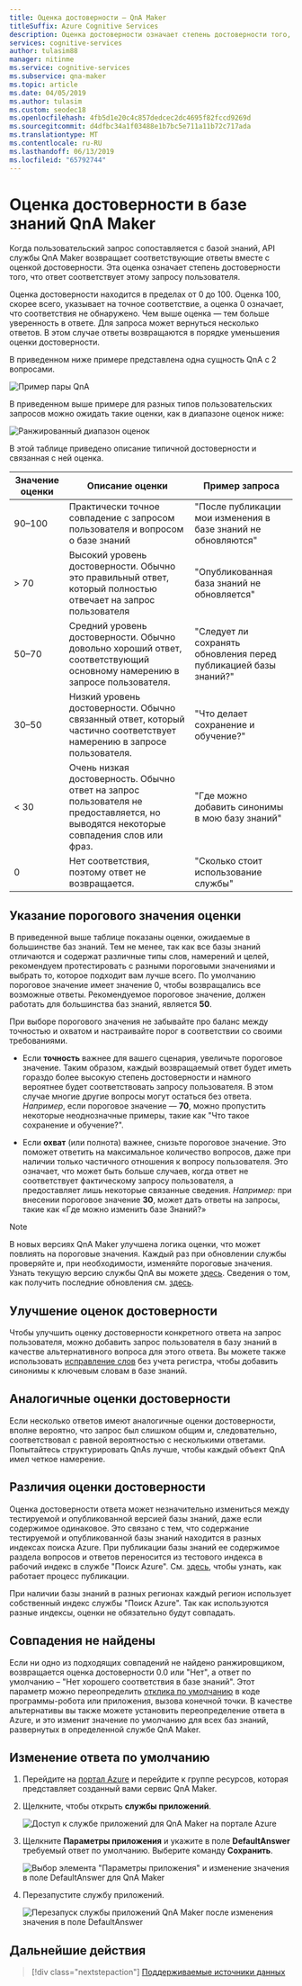 ```yaml
---
title: Оценка достоверности — QnA Maker
titleSuffix: Azure Cognitive Services
description: Оценка достоверности означает степень достоверности того, что ответ соответствует этому запросу пользователя.
services: cognitive-services
author: tulasim88
manager: nitinme
ms.service: cognitive-services
ms.subservice: qna-maker
ms.topic: article
ms.date: 04/05/2019
ms.author: tulasim
ms.custom: seodec18
ms.openlocfilehash: 4fb5d1e20c4c857dedcec2dc4695f82fccd9269d
ms.sourcegitcommit: d4dfbc34a1f03488e1b7bc5e711a11b72c717ada
ms.translationtype: MT
ms.contentlocale: ru-RU
ms.lasthandoff: 06/13/2019
ms.locfileid: "65792744"
---
```

# <a name="confidence-score-of-a-qna-maker-knowledge-base"></a>Оценка достоверности в базе знаний QnA Maker
Когда пользовательский запрос сопоставляется с базой знаний, API службы QnA Maker возвращает соответствующие ответы вместе с оценкой достоверности. Эта оценка означает степень достоверности того, что ответ соответствует этому запросу пользователя. 

Оценка достоверности находится в пределах от 0 до 100. Оценка 100, скорее всего, указывает на точное соответствие, а оценка 0 означает, что соответствия не обнаружено. Чем выше оценка — тем больше уверенность в ответе. Для запроса может вернуться несколько ответов. В этом случае ответы возвращаются в порядке уменьшения оценки достоверности.

В приведенном ниже примере представлена одна сущность QnA с 2 вопросами. 


![Пример пары QnA](../media/qnamaker-concepts-confidencescore/ranker-example-qna.png)

В приведенном выше примере для разных типов пользовательских запросов можно ожидать такие оценки, как в диапазоне оценок ниже:


![Ранжированный диапазон оценок](../media/qnamaker-concepts-confidencescore/ranker-score-range.png)


В этой таблице приведено описание типичной достоверности и связанная с ней оценка.

|Значение оценки|Описание оценки|Пример запроса|
|--|--|--|
|90–100|Практически точное совпадение с запросом пользователя и вопросом о базе знаний|"После публикации мои изменения в базе знаний не обновляются"|
|> 70|Высокий уровень достоверности. Обычно это правильный ответ, который полностью отвечает на запрос пользователя|"Опубликованная база знаний не обновляется"|
|50–70|Средний уровень достоверности. Обычно довольно хороший ответ, соответствующий основному намерению в запросе пользователя.|"Следует ли сохранять обновления перед публикацией базы знаний?"|
|30–50|Низкий уровень достоверности. Обычно связанный ответ, который частично соответствует намерению в запросе пользователя.|"Что делает сохранение и обучение?"|
|< 30|Очень низкая достоверность. Обычно ответ на запрос пользователя не предоставляется, но выводятся некоторые совпадения слов или фраз. |"Где можно добавить синонимы в мою базу знаний"|
|0|Нет соответствия, поэтому ответ не возвращается.|"Сколько стоит использование службы"|

## <a name="choose-a-score-threshold"></a>Указание порогового значения оценки
В приведенной выше таблице показаны оценки, ожидаемые в большинстве баз знаний. Тем не менее, так как все базы знаний отличаются и содержат различные типы слов, намерений и целей, рекомендуем протестировать с разными пороговыми значениями и выбрать то, которое подходит вам лучше всего. По умолчанию пороговое значение имеет значение 0, чтобы возвращались все возможные ответы. Рекомендуемое пороговое значение, должен работать для большинства баз знаний, является **50**.

При выборе порогового значения не забывайте про баланс между точностью и охватом и настраивайте порог в соответствии со своими требованиями.

- Если **точность** важнее для вашего сценария, увеличьте пороговое значение. Таким образом, каждый возвращаемый ответ будет иметь гораздо более высокую степень достоверности и намного вероятнее будет соответствовать запросу пользователя. В этом случае многие другие вопросы могут остаться без ответа. *Например*, если пороговое значение — **70**, можно пропустить некоторые неоднозначные примеры, такие как "Что такое сохранение и обучение?".

- Если **охват** (или полнота) важнее, снизьте пороговое значение. Это поможет ответить на максимальное количество вопросов, даже при наличии только частичного отношения к вопросу пользователя. Это означает, что может быть больше случаев, когда ответ не соответствует фактическому запросу пользователя, а предоставляет лишь некоторые связанные сведения. *Например:* при внесении пороговое значение **30**, может дать ответы на запросы, такие как «Где можно изменить базе Знаний?»

> [!NOTE]
> В новых версиях QnA Maker улучшена логика оценки, что может повлиять на пороговые значения. Каждый раз при обновлении службы проверяйте и, при необходимости, изменяйте пороговые значения. Узнать текущую версию службы QnA вы можете [здесь](https://www.qnamaker.ai/UserSettings). Сведения о том, как получить последние обновления см. [здесь](../How-To/troubleshooting-runtime.md).

## <a name="improve-confidence-scores"></a>Улучшение оценок достоверности
Чтобы улучшить оценку достоверности конкретного ответа на запрос пользователя, можно добавить запрос пользователя в базу знаний в качестве альтернативного вопроса для этого ответа. Вы можете также использовать [исправление слов](https://docs.microsoft.com/rest/api/cognitiveservices/qnamaker/alterations/replace) без учета регистра, чтобы добавить синонимы к ключевым словам в базе знаний.


## <a name="similar-confidence-scores"></a>Аналогичные оценки достоверности
Если несколько ответов имеют аналогичные оценки достоверности, вполне вероятно, что запрос был слишком общим и, следовательно, соответствовал с равной вероятностью с несколькими ответами. Попытайтесь структурировать QnAs лучше, чтобы каждый объект QnA имел четкое намерение.


## <a name="confidence-score-differences"></a>Различия оценки достоверности
Оценка достоверности ответа может незначительно измениться между тестируемой и опубликованной версией базы знаний, даже если содержимое одинаковое. Это связано с тем, что содержание тестируемой и опубликованной базы знаний находится в разных индексах поиска Azure. При публикации базы знаний ее содержимое раздела вопросов и ответов переносится из тестового индекса в рабочий индекс в службе "Поиск Azure". См. [здесь](../Quickstarts/create-publish-knowledge-base.md#publish-the-knowledge-base), чтобы узнать, как работает процесс публикации.

При наличии базы знаний в разных регионах каждый регион использует собственный индекс службы "Поиск Azure". Так как используются разные индексы, оценки не обязательно будут совпадать. 


## <a name="no-match-found"></a>Совпадения не найдены
Если ни одно из подходящих совпадений не найдено ранжировщиком, возвращается оценка достоверности 0.0 или "Нет", а ответ по умолчанию – "Нет хорошего соответствия в базе знаний". Этот параметр можно переопределить [отклика по умолчанию](#change-default-answer) в коде программы-робота или приложения, вызова конечной точки. В качестве альтернативы вы также можете установить переопределение ответа в Azure, и это изменит значение по умолчанию для всех баз знаний, развернутых в определенной службе QnA Maker.

## <a name="change-default-answer"></a>Изменение ответа по умолчанию

1. Перейдите на [портал Azure](https://portal.azure.com) и перейдите к группе ресурсов, которая представляет созданный вами сервис QnA Maker.

2. Щелкните, чтобы открыть **службы приложений**.

    ![Доступ к службе приложений для QnA Maker на портале Azure](../media/qnamaker-concepts-confidencescore/set-default-response.png)

3. Щелкните **Параметры приложения** и укажите в поле **DefaultAnswer** требуемый ответ по умолчанию. Выберите команду **Сохранить**.

    ![Выбор элемента "Параметры приложения" и изменение значения в поле DefaultAnswer для QnA Maker](../media/qnamaker-concepts-confidencescore/change-response.png)

4. Перезапустите службу приложений.

    ![Перезапуск службы приложений QnA Maker после изменения значения в поле DefaultAnswer](../media/qnamaker-faq/qnamaker-appservice-restart.png)


## <a name="next-steps"></a>Дальнейшие действия
> [!div class="nextstepaction"]
> [Поддерживаемые источники данных](./data-sources-supported.md)

